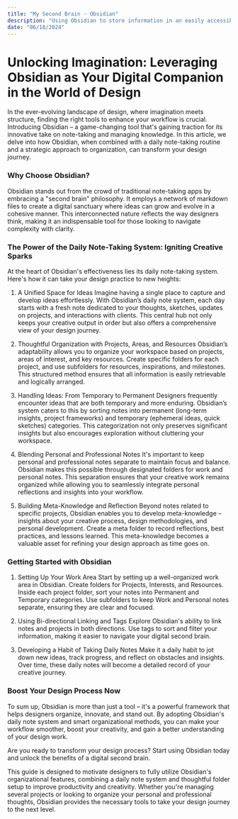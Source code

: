 ```yaml
---
title: "My Second Brain - Obsidian"
description: "Using Obsidian to store information in an easily accessible format."
date: "06/18/2024"
---
```


# Unlocking Imagination: Leveraging Obsidian as Your Digital Companion in the World of Design

In the ever-evolving landscape of design, where imagination meets structure, finding the right tools to enhance your workflow is crucial. Introducing Obsidian – a game-changing tool that's gaining traction for its innovative take on note-taking and managing knowledge. In this article, we delve into how Obsidian, when combined with a daily note-taking routine and a strategic approach to organization, can transform your design journey.

### Why Choose Obsidian?
Obsidian stands out from the crowd of traditional note-taking apps by embracing a "second brain" philosophy. It employs a network of markdown files to create a digital sanctuary where ideas can grow and evolve in a cohesive manner. This interconnected nature reflects the way designers think, making it an indispensable tool for those looking to navigate complexity with clarity.

### The Power of the Daily Note-Taking System: Igniting Creative Sparks
At the heart of Obsidian's effectiveness lies its daily note-taking system. Here's how it can take your design practice to new heights:

1. A Unified Space for Ideas
Imagine having a single place to capture and develop ideas effortlessly. With Obsidian’s daily note system, each day starts with a fresh note dedicated to your thoughts, sketches, updates on projects, and interactions with clients. This central hub not only keeps your creative output in order but also offers a comprehensive view of your design journey.

2. Thoughtful Organization with Projects, Areas, and Resources
Obsidian’s adaptability allows you to organize your workspace based on projects, areas of interest, and key resources. Create specific folders for each project, and use subfolders for resources, inspirations, and milestones. This structured method ensures that all information is easily retrievable and logically arranged.

3. Handling Ideas: From Temporary to Permanent
Designers frequently encounter ideas that are both temporary and more enduring. Obsidian’s system caters to this by sorting notes into permanent (long-term insights, project frameworks) and temporary (ephemeral ideas, quick sketches) categories. This categorization not only preserves significant insights but also encourages exploration without cluttering your workspace.

4. Blending Personal and Professional Notes
It's important to keep personal and professional notes separate to maintain focus and balance. Obsidian makes this possible through designated folders for work and personal notes. This separation ensures that your creative work remains organized while allowing you to seamlessly integrate personal reflections and insights into your workflow.

5. Building Meta-Knowledge and Reflection
Beyond notes related to specific projects, Obsidian enables you to develop meta-knowledge – insights about your creative process, design methodologies, and personal development. Create a meta folder to record reflections, best practices, and lessons learned. This meta-knowledge becomes a valuable asset for refining your design approach as time goes on.

### Getting Started with Obsidian
1. Setting Up Your Work Area
Start by setting up a well-organized work area in Obsidian. Create folders for Projects, Interests, and Resources. Inside each project folder, sort your notes into Permanent and Temporary categories. Use subfolders to keep Work and Personal notes separate, ensuring they are clear and focused.

2. Using Bi-directional Linking and Tags
Explore Obsidian's ability to link notes and projects in both directions. Use tags to sort and filter your information, making it easier to navigate your digital second brain.

3. Developing a Habit of Taking Daily Notes
Make it a daily habit to jot down new ideas, track progress, and reflect on obstacles and insights. Over time, these daily notes will become a detailed record of your creative journey.

### Boost Your Design Process Now
To sum up, Obsidian is more than just a tool – it's a powerful framework that helps designers organize, innovate, and stand out. By adopting Obsidian's daily note system and smart organizational methods, you can make your workflow smoother, boost your creativity, and gain a better understanding of your design work.

Are you ready to transform your design process? Start using Obsidian today and unlock the benefits of a digital second brain.

This guide is designed to motivate designers to fully utilize Obsidian's organizational features, combining a daily note system and thoughtful folder setup to improve productivity and creativity. Whether you're managing several projects or looking to organize your personal and professional thoughts, Obsidian provides the necessary tools to take your design journey to the next level.
